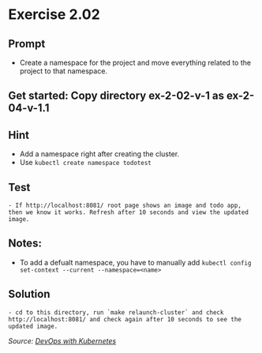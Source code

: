 # Exercise 2.02
## Prompt
- Create a namespace for the project and move everything related to the project to that namespace.

## Get started: Copy directory ex-2-02-v-1 as ex-2-04-v-1.1

## Hint
- Add a namespace right after creating the cluster.
- Use `kubectl create namespace todotest`

## Test
    - If http://localhost:8081/ root page shows an image and todo app, then we know it works. Refresh after 10 seconds and view the updated image.

## Notes:
- To add a defualt namespace, you have to manually add `kubectl config set-context --current --namespace=<name>`

## Solution
    - cd to this directory, run `make relaunch-cluster` and check http://localhost:8081/ and check again after 10 seconds to see the updated image.

<i>Source: [DevOps with Kubernetes](https://devopswithkubernetes.com/part-1/4-introduction-to-storage)</i>